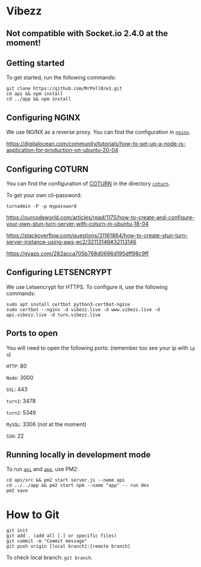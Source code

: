 # Vibezz
## Not compatible with Socket.io 2.4.0 at the moment!

## Getting started
To get started, run the following commands:

	git clone https://github.com/MrPoll0/e1.git
	cd api && npm install
	cd ../app && npm install

## Configuring NGINX
We use NGINX as a reverse proxy. You can find the configuration in [`nginx`](https://github.com/MrPoll0/e1/tree/prod/nginx).

https://digitalocean.com/community/tutorials/how-to-set-up-a-node-js-application-for-production-on-ubuntu-20-04

## Configuring COTURN
You can find the configuration of [COTURN](https://github.com/coturn/coturn) in the directory [`coturn`](https://github.com/MrPoll0/e1/tree/prod/coturn).

To get your own cli-password:
	
	turnadmin -P -p mypassword

https://ourcodeworld.com/articles/read/1175/how-to-create-and-configure-your-own-stun-turn-server-with-coturn-in-ubuntu-18-04

https://stackoverflow.com/questions/31161864/how-to-create-stun-turn-server-instance-using-aws-ec2/32113146#32113146

https://gyazo.com/282acca705b768d0696d195dff98c9ff

## Configuring LETSENCRYPT
We use Letsencrypt for HTTPS. To configure it, use the following commands:

	sudo apt install certbot python3-certbot-nginx
	sudo certbot --nginx -d vibezz.live -d www.vibezz.live -d api.vibezz.live -d turn.vibezz.live

## Ports to open
You will need to open the following ports: (remember too see your ip with `ip a`)

`HTTP`: 80

`Node`: 3000

`SSL`: 443

`turn1`: 3478

`turn2`: 5349

`MySQL`: 3306 (not at the moment)

`SSH`: 22

## Running locally in development mode
To run [`api`](https://github.com/MrPoll0/e1/tree/prod/api) and [`app`](https://github.com/MrPoll0/e1/tree/prod/app), use PM2:

	cd api/src && pm2 start server.js --name api
	cd ../../app && pm2 start npm --name "app" -- run dev
	pm2 save

# How to Git

	git init
	git add . (add all [.] or specific files)
	git commit -m "Commit message"
	git push origin [local branch]:[remote branch]
To check local branch: `git branch`.
